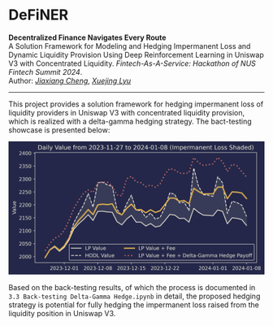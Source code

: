# DeFiNER
**Decentralized Finance Navigates Every Route**    
A Solution Framework for Modeling and Hedging Impermanent Loss and
Dynamic Liquidity Provision Using Deep Reinforcement Learning
in Uniswap V3 with Concentrated Liquidity. *Fintech-As-A-Service: Hackathon of NUS Fintech Summit 2024*.     
Author: 
[*Jiaxiang Cheng*](https://www.linkedin.com/in/jiaxiang-cheng/),
[*Xuejing Lyu*](https://www.linkedin.com/in/xuejing-lyu-752297178/)

-----

This project provides a solution framework for hedging impermanent loss of liquidity
providers in Uniswap V3 with concentrated liquidity provision, which is realized
with a delta-gamma hedging strategy. The bact-testing showcase is presented below:

![showcase](img/viz_back-testing.png)

Based on the back-testing results, 
of which the process is documented in `3.3 Back-testing Delta-Gamma Hedge.ipynb` in detail,
the proposed hedging strategy is potential for
fully hedging the impermanent loss raised from the liquidity position in Uniswap V3.


[//]: # (```)

[//]: # (pip install "fastapi[all]")

[//]: # (```)

[//]: # (```)

[//]: # (uvicorn main:app --reload)

[//]: # (```)
[//]: # (http://127.0.0.1:8000    )
[//]: # (http://127.0.0.1:8000/docs)